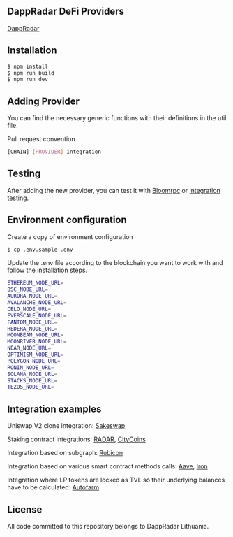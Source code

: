 ## DappRadar DeFi Providers

[DappRadar](https://dappradar.com/)

## Installation

```bash
$ npm install
$ npm run build
$ npm run dev
```

## Adding Provider

You can find the necessary generic functions with their definitions in the util file.

Pull request convention

```bash
[CHAIN] [PROVIDER] integration
```

## Testing

After adding the new provider, you can test it with [Bloomrpc](https://github.com/bloomrpc/bloomrpc) or [integration testing](https://github.com/dappradar/dappradar-defi-providers/blob/master/src/factory/factory.spec.ts).

## Environment configuration

Create a copy of environment configuration

```bash
$ cp .env.sample .env
```

Update the .env file according to the blockchain you want to work with and follow the installation steps.

```bash
ETHEREUM_NODE_URL=
BSC_NODE_URL=
AURORA_NODE_URL=
AVALANCHE_NODE_URL=
CELO_NODE_URL=
EVERSCALE_NODE_URL=
FANTOM_NODE_URL=
HEDERA_NODE_URL=
MOONBEAM_NODE_URL=
MOONRIVER_NODE_URL=
NEAR_NODE_URL=
OPTIMISM_NODE_URL=
POLYGON_NODE_URL=
RONIN_NODE_URL=
SOLANA_NODE_URL=
STACKS_NODE_URL=
TEZOS_NODE_URL=
```

## Integration examples

Uniswap V2 clone integration: [Sakeswap](https://github.com/dappradar/dappradar-defi-providers/tree/master/src/factory/providers/ethereum/sakeswap)

Staking contract integrations: [RADAR](https://github.com/dappradar/dappradar-defi-providers/tree/master/src/factory/providers/ethereum/radarstaking), [CityCoins](https://github.com/dappradar/dappradar-defi-providers/tree/master/src/factory/providers/stacks/citycoins)

Integration based on subgraph: [Rubicon](https://github.com/dappradar/dappradar-defi-providers/tree/master/src/factory/providers/optimism/rubicon)

Integration based on various smart contract methods calls: [Aave](https://github.com/dappradar/dappradar-defi-providers/tree/master/src/factory/providers/avalanche/aave), [Iron](https://github.com/dappradar/dappradar-defi-providers/tree/master/src/factory/providers/polygon/iron)

Integration where LP tokens are locked as TVL so their underlying balances have to be calculated: [Autofarm](https://github.com/dappradar/dappradar-defi-providers/tree/master/src/factory/providers/bsc/autofarm)

## License
All code committed to this repository belongs to DappRadar Lithuania.

